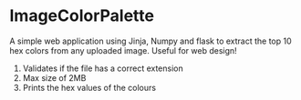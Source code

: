# ImageColorPalette
A simple web application using Jinja, Numpy and flask to extract the top 10 hex colors from any uploaded image.
Useful for web design!

1. Validates if the file has a correct extension
2. Max size of 2MB
3. Prints the hex values of the colours

